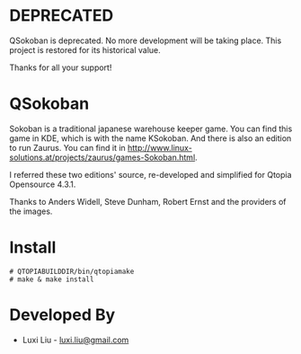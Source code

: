 # DEPRECATED

QSokoban is deprecated. No more development will be taking place. This project is restored for its historical value.

Thanks for all your support!

QSokoban
=================
Sokoban is a traditional japanese warehouse keeper game. You can find this game in KDE, which is with the name KSokoban. And there is also an edition to run Zaurus. You can find it in http://www.linux-solutions.at/projects/zaurus/games-Sokoban.html.

I referred these two editions' source, re-developed and simplified for Qtopia Opensource 4.3.1.

Thanks to Anders Widell, Steve Dunham, Robert Ernst and the providers of the images.

Install
=================
```
# QTOPIABUILDDIR/bin/qtopiamake
# make & make install
```

Developed By
============

* Luxi Liu - <luxi.liu@gmail.com>

